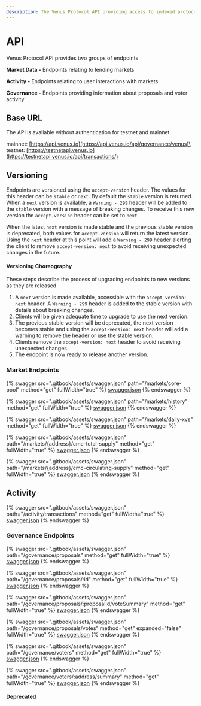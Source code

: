 ```yaml
---
description: The Venus Protocol API providing access to indexed protocol data.
---
```


# API

Venus Protocol API provides two groups of endpoints

**Market Data -** Endpoints relating to lending markets

**Activity -** Endpoints relating to user interactions with markets

**Governance -** Endpoints providing information about proposals and voter activity

## Base URL

The API is available without authentication for testnet and mainnet.

mainnet: [https://api.venus.io](https://api.venus.io/api/governance/venus)\
testnet: [https://testnetapi.venus.io](https://testnetapi.venus.io/api/transactions/)

## Versioning

Endpoints are versioned using the `accept-version` header. The values for this header can be `stable` or `next`. By default the `stable` version is returned. When a `next` version is available, a `Warning - 299` header will be added to the `stable` version with a message of breaking changes. To receive this new version the `accept-version` header can be set to `next`.

When the latest `next` version is made stable and the previous stable version is deprecated, both values for `accept-version` will return the latest version. Using the `next` header at this point will add a `Warning - 299` header alerting the client to remove `accept-version: next` to avoid receiving unexpected changes in the future.

#### Versioning Choreography

These steps describe the process of upgrading endpoints to new versions as they are released

1. A `next` version is made available, accessible with the `accept-version: next` header. A `Warning - 299` header is added to the stable version with details about breaking changes.
2. Clients will be given adequate time to upgrade to use the next version.
3. The previous stable version will be deprecated, the next version becomes stable and using the `accept-version: next` header will add a warning to remove the header or use the stable version.
4. Clients remove the `accept-version: next` header to avoid receiving unexpected changes.
5. The endpoint is now ready to release another version.

### Market Endpoints

{% swagger src=".gitbook/assets/swagger.json" path="/markets/core-pool" method="get" fullWidth="true" %}
[swagger.json](.gitbook/assets/swagger.json)
{% endswagger %}

{% swagger src=".gitbook/assets/swagger.json" path="/markets/history" method="get" fullWidth="true" %}
[swagger.json](.gitbook/assets/swagger.json)
{% endswagger %}

{% swagger src=".gitbook/assets/swagger.json" path="/markets/daily-xvs" method="get" fullWidth="true" %}
[swagger.json](.gitbook/assets/swagger.json)
{% endswagger %}

{% swagger src=".gitbook/assets/swagger.json" path="/markets/{address}/cmc-total-supply" method="get" fullWidth="true" %}
[swagger.json](.gitbook/assets/swagger.json)
{% endswagger %}

{% swagger src=".gitbook/assets/swagger.json" path="/markets/{address}/cmc-circulating-supply" method="get" fullWidth="true" %}
[swagger.json](.gitbook/assets/swagger.json)
{% endswagger %}

## Activity

{% swagger src=".gitbook/assets/swagger.json" path="/activity/transactions" method="get" fullWidth="true" %}
[swagger.json](.gitbook/assets/swagger.json)
{% endswagger %}

### Governance Endpoints

{% swagger src=".gitbook/assets/swagger.json" path="/governance/proposals" method="get" fullWidth="true" %}
[swagger.json](.gitbook/assets/swagger.json)
{% endswagger %}

{% swagger src=".gitbook/assets/swagger.json" path="/governance/proposals/:id" method="get" fullWidth="true" %}
[swagger.json](.gitbook/assets/swagger.json)
{% endswagger %}

{% swagger src=".gitbook/assets/swagger.json" path="/governance/proposals/:proposalId/voteSummary" method="get" fullWidth="true" %}
[swagger.json](.gitbook/assets/swagger.json)
{% endswagger %}

{% swagger src=".gitbook/assets/swagger.json" path="/governance/proposals/votes" method="get" expanded="false" fullWidth="true" %}
[swagger.json](.gitbook/assets/swagger.json)
{% endswagger %}

{% swagger src=".gitbook/assets/swagger.json" path="/governance/voters" method="get" fullWidth="true" %}
[swagger.json](.gitbook/assets/swagger.json)
{% endswagger %}

{% swagger src=".gitbook/assets/swagger.json" path="/governance/voters/:address/summary" method="get" fullWidth="true" %}
[swagger.json](.gitbook/assets/swagger.json)
{% endswagger %}

#### Deprecated
